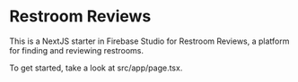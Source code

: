 # Restroom Reviews

This is a NextJS starter in Firebase Studio for Restroom Reviews, a platform for finding and reviewing restrooms.

To get started, take a look at src/app/page.tsx.
